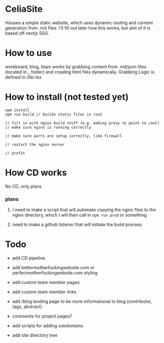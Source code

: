 # CeliaSite
Houses a simple static website, which uses dynamic routing and content generation from .md files. I'll fill out later how this works, but alot of it is based off nextjs SSG. 

# How to use
workboard, blog, team
works by grabbing content from .md/json files (located in _<entity> folder) and creating html files dynamically. Grabbing Logic is defined in /lib/<entity>.tsx

# How to install (not tested yet)
```
npm install
npm run build // builds static files in /out

// fill in with nginx build stuff (e.g. making proxy to point to /out)
// make sure nginx is running correctly

// make sure ports are setup correctly, like firewall

// restart the nginx server

// profit

```

# How CD works
No CD, only plans

### plans
1. I need to make a script that will automate copying the nginx files to the nginx directory, which I will then call in `npm run prod` or something

2. need to make a github listener that will initiate the build process

# Todo

- add CD pipeline. 
- add bettermotherfuckingwebsite.com or perfectmotherfuckingwebsite.com styling
- add custom team member pages
- add custom team member links
- add /blog landing page to be more informational to blog (contributor, tags, abstract)
- comments for project pages?
- add scripts for adding subdomains

- add site directory tree

